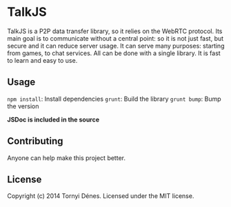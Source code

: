 # TalkJS

TalkJS is a P2P data transfer library, so it relies on the WebRTC protocol. Its main goal is to communicate without a central point: so it is not just fast, but secure and it can reduce server usage. It can serve many purposes: starting from games, to chat services. All can be done with a single library. It is fast to learn and easy to use.

## Usage

`npm install`: Install dependencies
`grunt`: Build the library
`grunt bump`: Bump the version

**JSDoc is included in the source**

## Contributing

Anyone can help make this project better.

## License

Copyright (c) 2014 Tornyi Dénes. Licensed under the MIT license.